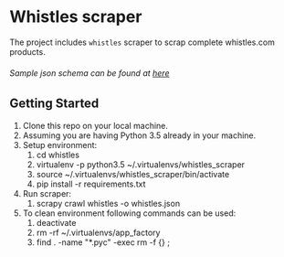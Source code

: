 Whistles scraper
=======

The project includes `whistles` scraper to scrap complete whistles.com products.
###### Sample json schema can be found at [here](https://docs.google.com/document/d/1FBp_S_td1wCFZkQ_P_M9Zmaixj_s2Qcug51YcTgh8kw/edit?usp=sharing)

## Getting Started

1. Clone this repo on your local machine.
1. Assuming you are having Python 3.5 already in your machine.
1. Setup environment:
    1. cd whistles
    1. virtualenv -p python3.5 ~/.virtualenvs/whistles_scraper
    1. source ~/.virtualenvs/whistles_scraper/bin/activate
    1. pip install -r requirements.txt
1. Run scraper:
    1. scrapy crawl whistles -o whistles.json
1. To clean environment following commands can be used:
    1. deactivate
    1. rm -rf ~/.virtualenvs/app_factory
    1. find . -name "*.pyc" -exec rm -f {} \;
